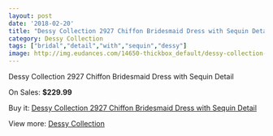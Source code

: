 ```yaml
---
layout: post
date: '2018-02-20'
title: "Dessy Collection 2927 Chiffon Bridesmaid Dress with Sequin Detail"
category: Dessy Collection
tags: ["bridal","detail","with","sequin","dessy"]
image: http://img.eudances.com/14650-thickbox_default/dessy-collection-2927-chiffon-bridesmaid-dress-with-sequin-detail.jpg
---
```

Dessy Collection 2927 Chiffon Bridesmaid Dress with Sequin Detail

On Sales: **$229.99**
<a href="https://www.eudances.com/en/dessy-collection/4380-dessy-collection-2927-chiffon-bridesmaid-dress-with-sequin-detail.html"><amp-img layout="responsive" width="600" height="600" src="//img.eudances.com/14650-thickbox_default/dessy-collection-2927-chiffon-bridesmaid-dress-with-sequin-detail.jpg" alt="Dessy Collection 2927 Chiffon Bridesmaid Dress with Sequin Detail 0" /></a>
<a href="https://www.eudances.com/en/dessy-collection/4380-dessy-collection-2927-chiffon-bridesmaid-dress-with-sequin-detail.html"><amp-img layout="responsive" width="600" height="600" src="//img.eudances.com/14653-thickbox_default/dessy-collection-2927-chiffon-bridesmaid-dress-with-sequin-detail.jpg" alt="Dessy Collection 2927 Chiffon Bridesmaid Dress with Sequin Detail 1" /></a>
<a href="https://www.eudances.com/en/dessy-collection/4380-dessy-collection-2927-chiffon-bridesmaid-dress-with-sequin-detail.html"><amp-img layout="responsive" width="600" height="600" src="//img.eudances.com/14652-thickbox_default/dessy-collection-2927-chiffon-bridesmaid-dress-with-sequin-detail.jpg" alt="Dessy Collection 2927 Chiffon Bridesmaid Dress with Sequin Detail 2" /></a>
<a href="https://www.eudances.com/en/dessy-collection/4380-dessy-collection-2927-chiffon-bridesmaid-dress-with-sequin-detail.html"><amp-img layout="responsive" width="600" height="600" src="//img.eudances.com/14651-thickbox_default/dessy-collection-2927-chiffon-bridesmaid-dress-with-sequin-detail.jpg" alt="Dessy Collection 2927 Chiffon Bridesmaid Dress with Sequin Detail 3" /></a>

Buy it: [Dessy Collection 2927 Chiffon Bridesmaid Dress with Sequin Detail](https://www.eudances.com/en/dessy-collection/4380-dessy-collection-2927-chiffon-bridesmaid-dress-with-sequin-detail.html "Dessy Collection 2927 Chiffon Bridesmaid Dress with Sequin Detail")

View more: [Dessy Collection](https://www.eudances.com/en/60-Dessy-Collection "Dessy Collection")